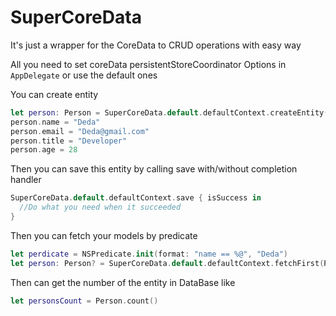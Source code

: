 # SuperCoreData
It's just a wrapper for the CoreData to CRUD operations with easy way

All you need to set coreData persistentStoreCoordinator Options in `AppDelegate` or use the default ones

You can create entity 
```Swift
let person: Person = SuperCoreData.default.defaultContext.createEntity()
person.name = "Deda"
person.email = "Deda@gmail.com"
person.title = "Developer"
person.age = 28
```

Then you can save this entity by calling save with/without completion handler
  ```Swift
SuperCoreData.default.defaultContext.save { isSuccess in
    //Do what you need when it succeeded
}
```


Then you can fetch your models by predicate
  ```Swift
let perdicate = NSPredicate.init(format: "name == %@", "Deda")
let person: Person? = SuperCoreData.default.defaultContext.fetchFirst(Person.self, predicate: perdicate)
```

Then can get the number of the entity in DataBase like
  ```Swift
let personsCount = Person.count()
```
